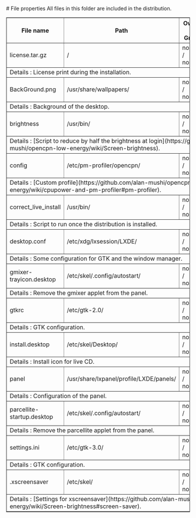 # File properties
All files in this folder are included in the distribution.

<table border="1">
	<thead>
		<tr><th>File name</th><th>Path</th><th>Owner / Group</th><th>Permissions</th></tr>
	</thead><tbody>
		<tr><td>license.tar.gz</td><td>/</td><td>nobody / nobody</td><td>rw-r--r--</td></tr>
		<tr><td colspan="4">Details : License print during the installation.</td></tr>
		<tr><td>BackGround.png</td><td>/usr/share/wallpapers/</td><td>nobody / nobody</td><td>rw-r--r--</td></tr>
		<tr><td colspan="4">Details : Background of the desktop.</td></tr>
		<tr><td>brightness</td><td>/usr/bin/</td><td>nobody / nobody</td><td>rwxr-xr-x</td></tr>
		<tr><td colspan="4">Details : [Script to reduce by half the brightness at login](https://github.com/alan-mushi/opencpn-low-energy/wiki/Screen-brightness).</td></tr>
		<tr><td>config</td><td>/etc/pm-profiler/opencpn/</td><td>nobody / nobody</td><td>rw-r--r--</td></tr>
		<tr><td colspan="4">Details : [Custom profile](https://github.com/alan-mushi/opencpn-low-energy/wiki/cpupower-and-pm-profiler#pm-profiler).</td></tr>
		<tr><td>correct_live_install</td><td>/usr/bin/</td><td>nobody / nobody</td><td>rwxr-xr-x</td></tr>
		<tr><td colspan="4">Details : Script to run once the distribution is installed.</td></tr>
		<tr><td>desktop.conf</td><td>/etc/xdg/lxsession/LXDE/</td><td>nobody / nobody</td><td>rw-r--r--</td></tr>
		<tr><td colspan="4">Details : Some configuration for GTK and the window manager.</td></tr>
		<tr><td>gmixer-trayicon.desktop</td><td>/etc/skel/.config/autostart/</td><td>nobody / nobody</td><td>rw-r--r--</td></tr>
		<tr><td colspan="4">Details : Remove the gmixer applet from the panel.</td></tr>
		<tr><td>gtkrc</td><td>/etc/gtk-2.0/</td><td>nobody / nobody</td><td>rw-r--r--</td></tr>
		<tr><td colspan="4">Details : GTK configuration.</td></tr>
		<tr><td>install.desktop</td><td>/etc/skel/Desktop/</td><td>nobody / nobody</td><td>rw-r--r--</td></tr>
		<tr><td colspan="4">Details : Install icon for live CD.</td></tr>
		<tr><td>panel</td><td>/usr/share/lxpanel/profile/LXDE/panels/</td><td>nobody / nobody</td><td>rw-r--r--</td></tr>
		<tr><td colspan="4">Details : Configuration of the panel.</td></tr>
		<tr><td>parcellite-startup.desktop</td><td>/etc/skel/.config/autostart/</td><td>nobody / nobody</td><td>rw-r--r--</td></tr>
		<tr><td colspan="4">Details : Remove the parcellite applet from the panel.</td></tr>
		<tr><td>settings.ini</td><td>/etc/gtk-3.0/</td><td>nobody / nobody</td><td>rw-r--r--</td></tr>
		<tr><td colspan="4">Details : GTK configuration.</td></tr>
		<tr><td>.xscreensaver</td><td>/etc/skel/</td><td>nobody / nobody</td><td>rw-r--r--</td></tr>
		<tr><td colspan="4">Details : [Settings for xscreensaver](https://github.com/alan-mushi/opencpn-low-energy/wiki/Screen-brightness#screen-saver).</td></tr>
	</tbody>
</table>
